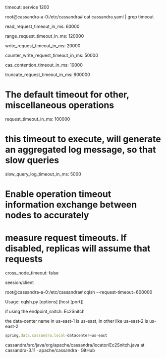 timeout: service 1200

root@cassandra-a-0:/etc/cassandra# cat cassandra.yaml  | grep timeout

read_request_timeout_in_ms: 60000

range_request_timeout_in_ms: 120000

write_request_timeout_in_ms: 20000

counter_write_request_timeout_in_ms: 50000

cas_contention_timeout_in_ms: 10000

truncate_request_timeout_in_ms: 600000

# The default timeout for other, miscellaneous operations

request_timeout_in_ms: 100000

# this timeout to execute, will generate an aggregated log message, so that slow queries

slow_query_log_timeout_in_ms: 5000

# Enable operation timeout information exchange between nodes to accurately

# measure request timeouts.  If disabled, replicas will assume that requests

cross_node_timeout: false



seesion/client

root@cassandra-a-0:/etc/cassandra# cqlsh --request-timeout=600000

Usage: cqlsh.py [options] [host [port]]





if using the endpoint_snitch: Ec2Snitch

the data-center name in us-east-1 is us-east, in other like us-east-2 is us-east-2

```javascript
spring.data.cassandra.local-datacenter=us-east
```

cassandra/src/java/org/apache/cassandra/locator/Ec2Snitch.java at cassandra-3.11 · apache/cassandra · GitHub